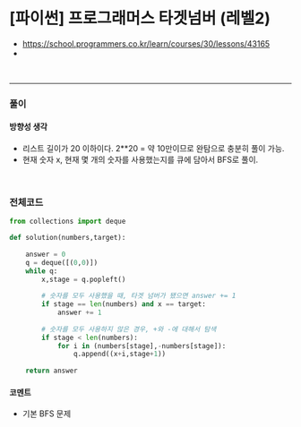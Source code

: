 # **\[파이썬\] 프로그래머스 타겟넘버 (레벨2)**
* https://school.programmers.co.kr/learn/courses/30/lessons/43165
* 
<br>

---

### **풀이**

#### **방향성 생각**
* 리스트 길이가 20 이하이다. 2**20 = 약 10만이므로 완탐으로 충분히 풀이 가능.
* 현재 숫자 x, 현재 몇 개의 숫자를 사용했는지를 큐에 담아서 BFS로 풀이.

<br>

### **전체코드**
```python
from collections import deque

def solution(numbers,target):
    
    answer = 0
    q = deque([(0,0)])
    while q:
        x,stage = q.popleft()
        
        # 숫자를 모두 사용했을 때, 타겟 넘버가 됐으면 answer += 1
        if stage == len(numbers) and x == target:
            answer += 1
        
        # 숫자를 모두 사용하지 않은 경우, +와 -에 대해서 탐색
        if stage < len(numbers):
            for i in (numbers[stage],-numbers[stage]):
                q.append((x+i,stage+1))
            
    return answer
```

#### **코멘트**

* 기본 BFS 문제